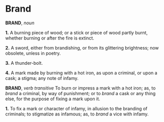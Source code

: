 # Brand

**BRAND**, _noun_

**1.** A burning piece of wood; or a stick or piece of wood partly burnt, whether burning or after the fire is extinct.

**2.** A sword, either from brandishing, or from its glittering brightness; now obsolete, unless in poetry.

**3.** A thunder-bolt.

**4.** A mark made by burning with a hot iron, as upon a criminal, or upon a cask; a stigma; any note of infamy.

**BRAND**, _verb transitive_ To burn or impress a mark with a hot iron; as, to _brand_ a criminal, by way of punishment; or to _brand_ a cask or any thing else, for the purpose of fixing a mark upon it.

**1.** To fix a mark or character of infamy, in allusion to the branding of criminals; to stigmatize as infamous; as, to _brand_ a vice with infamy.